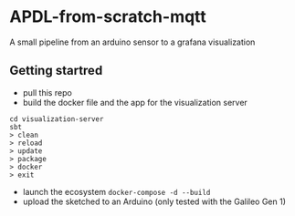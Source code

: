 # APDL-from-scratch-mqtt

A small pipeline from an arduino sensor to a grafana visualization

## Getting startred
* pull this repo
* build the docker file and the app for the visualization server
```
cd visualization-server
sbt
> clean
> reload
> update
> package
> docker
> exit
```
* launch the ecosystem
  `docker-compose -d --build`
* upload the sketched to an Arduino (only tested with the Galileo Gen 1)
